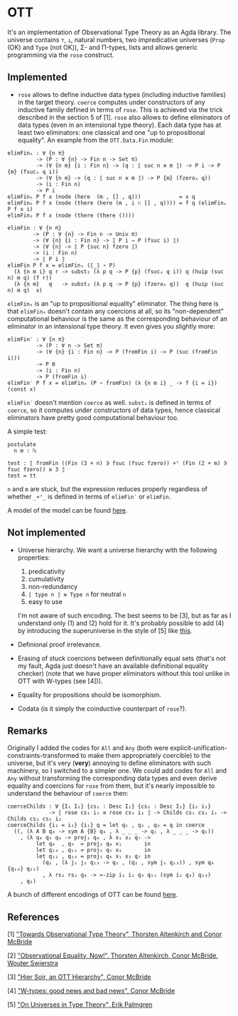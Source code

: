 # OTT

It's an implementation of Observational Type Theory as an Agda library. The universe contains `⊤`, `⊥`, natural numbers, two impredicative universes (`Prop` (OK) and `Type` (not OK)), Σ- and Π-types, lists and allows generic programming via the `rose` construct.

## Implemented

 - `rose` allows to define inductive data types (including inductive families) in the target theory. `coerce` computes under constructors of any inductive family defined in terms of `rose`. This is achieved via the trick described in the section 5 of [1]. `rose` also allows to define eliminators of data types (even in an intensional type theory). Each data type has at least two eliminators: one classical and one "up to propositional equality". An example from the `OTT.Data.Fin` module:

```
elimFinₑ : ∀ {n π}
         -> (P : ∀ {n} -> Fin n -> Set π)
         -> (∀ {n m} {i : Fin n} -> (q : ⟦ suc n ≅ m ⟧) -> P i -> P {m} (fsucₑ q i))
         -> (∀ {n m} -> (q : ⟦ suc n ≅ m ⟧) -> P {m} (fzeroₑ q))
         -> (i : Fin n)
         -> P i
elimFinₑ P f x (node (here  (m , [] , q)))            = x q
elimFinₑ P f x (node (there (here (m , i ∷ [] , q)))) = f q (elimFinₑ P f x i)
elimFinₑ P f x (node (there (there ())))

elimFin : ∀ {n π}
        -> (P : ∀ {n} -> Fin n -> Univ π)
        -> (∀ {n} {i : Fin n} -> ⟦ P i ⇒ P (fsuc i) ⟧)
        -> (∀ {n} -> ⟦ P {suc n} fzero ⟧)
        -> (i : Fin n)
        -> ⟦ P i ⟧
elimFin P f x = elimFinₑ (⟦_⟧ ∘ P)
  (λ {n m i} q r -> subst₂ (λ p q -> P {p} (fsucₑ q i)) q (huip (suc n) m q) (f r))
  (λ {n m}   q   -> subst₂ (λ p q -> P {p} (fzeroₑ q))  q (huip (suc n) m q)  x)
```

`elimFinₑ` is an "up to propositional equality" eliminator. The thing here is that `elimFinₑ` doesn't contain any coercions at all, so its "non-dependent" computational behaviour is the same as the corresponding behaviour of an eliminator in an intensional type theory. It even gives you slightly more:

```
elimFin′ : ∀ {n π}
         -> (P : ∀ n -> Set π)
         -> (∀ {n} {i : Fin n} -> P (fromFin i) -> P (suc (fromFin i)))
         -> P 0
         -> (i : Fin n)
         -> P (fromFin i)
elimFin′ P f x = elimFinₑ (P ∘ fromFin) (λ {n m i} _ -> f {i = i}) (const x)
```

`elimFin′` doesn't mention `coerce` as well. `subst₂` is defined in terms of `coerce`, so it computes under constructors of data types, hence classical eliminators have pretty good computational behaviour too.

A simple test:

```
postulate
  n m : ℕ

test : ⟦ fromFin ((Fin (3 + n) ∋ fsuc (fsuc fzero)) +ᶠ (Fin (2 + m) ∋ fsuc fzero)) ≅ 3 ⟧
test = tt
```

`n` and `m` are stuck, but the expression reduces properly regardless of whether `_+ᶠ_` is defined in terms of `elimFin′` or `elimFin`.

A model of the model can be found [here](https://github.com/effectfully/random-stuff/blob/master/Rose/Coercible.agda).

## Not implemented

- Universe hierarchy. We want a universe hierarchy with the following properties:

  1. predicativity
  2. cumulativity
  3. non-redundancy
  4. `⟦ type n ⟧ ≡ Type n` for neutral `n`
  5. easy to use
  
  I'm not aware of such encoding. The best seems to be [3], but as far as I understand only (1) and (2) hold for it. It's probably possible to add (4) by introducing the superuniverse in the style of [5] like [this](https://github.com/effectfully/random-stuff/blob/master/Omega.agda).

- Definional proof irrelevance.
- Erasing of stuck coercions between definitionally equal sets (that's not my fault, Agda just doesn't have an available definitional equality checker) (note that we have proper eliminators without this tool unlike in OTT with W-types (see [4])).
- Equality for propositions should be isomorphism.
- Codata (is it simply the coinductive counterpart of `rose`?).

## Remarks

Originally I added the codes for `All` and `Any` (both were explicit-unification-constraints-transformed to make them appropriately coercible) to the universe, but it's very (**very**) annoying to define eliminators with such machinery, so I switched to a simpler one. We could add codes for `All` and `Any` without transforming the corresponding data types and even derive equality and coercions for `rose` from them, but it's nearly impossible to understand the behaviour of `coerce` then:

```
coerceChilds : ∀ {I₁ I₂} {cs₁ : Desc I₁} {cs₂ : Desc I₂} {i₂ i₁}
             -> ⟦ rose cs₁ i₁ ≅ rose cs₂ i₂ ⟧ -> Childs cs₁ cs₁ i₁ -> Childs cs₂ cs₂ i₂
coerceChilds {i₂ = i₂} {i₁} q = let q₁ , q₂ , q₃ = q in coerce
  ((, (λ A B q₄ -> sym A {B} q₄ , λ _ _ _ -> q₁ , λ _ _ _ -> q₁))
    , (λ q₄ q₅ q₆ -> proj₁ q₆ , λ x₁ x₂ q₇ ->
         let q₈  , q₉  = proj₂ q₄ x₁       in
         let q₁₀ , q₁₁ = proj₂ q₅ x₂       in
         let q₁₂ , q₁₃ = proj₂ q₆ x₁ x₂ q₇ in
           (q₁ , (λ j₁ j₂ q₁₃ -> q₁ , (q₂ , sym j₁ q₁₃)) , sym q₈ {q₁₀} q₁₂)
           , λ rs₁ rs₂ q₈ -> ≈-zip i₁ i₂ q₉ q₁₁ (sym i₂ q₃) q₁₃)
    , q₂)
```

A bunch of different encodings of OTT can be found [here](https://github.com/effectfully/random-stuff/tree/master/OTT).

## References

[1] ["Towards Observational Type Theory", Thorsten Altenkirch and Conor McBride](http://strictlypositive.org/ott.pdf)

[2] ["Observational Equality, Now!", Thorsten Altenkirch, Conor McBride, Wouter Swierstra](http://www.cs.nott.ac.uk/~psztxa/publ/obseqnow.pdf)

[3] ["Hier Soir, an OTT Hierarchy", Conor McBride](http://mazzo.li/epilogue/index.html%3Fp=1098.html)

[4] ["W-types: good news and bad news", Conor McBride](http://mazzo.li/epilogue/index.html%3Fp=324.html)

[5] ["On Universes in Type Theory", Erik Palmgren](http://citeseerx.ist.psu.edu/viewdoc/download?doi=10.1.1.221.1318&rep=rep1&type=pdf)